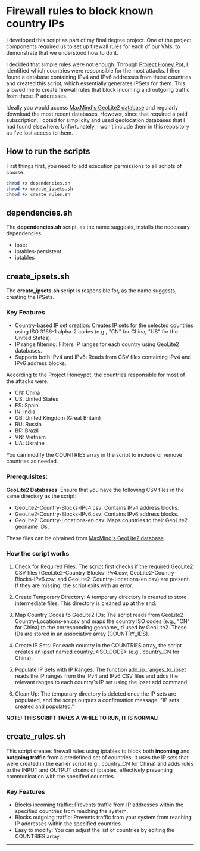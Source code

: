 
# Firewall rules to block known country IPs

I developed this script as part of my final degree project. One of the project components required us to set up firewall rules for each of our VMs, to demonstrate that we understood how to do it. 

I decided that simple rules were not enough. Through [Project Honey Pot](https://www.projecthoneypot.org), I identified which countries were responsible for the most attacks. I then found a database containing IPv4 and IPv6 addresses from these countries and created this script, which essentially generates IPSets for them. This allowed me to create firewall rules that block incoming and outgoing traffic from these IP addresses.

Ideally you would access [MaxMind's GeoLite2 database](https://www.maxmind.com/en/geoip-api-web-services?gad_source=1&gclid=Cj0KCQjwsJO4BhDoARIsADDv4vA3BoUMoVjSvqdISqbFYa6AbnOgwnAS2N39l8JGjReF90jN6uhP6tcaAld_EALw_wcB) and regularly download the most recent databases. However, since that required a paid subscription, I opted for simplicity and used geolocation databases that I had found elsewhere. Unfortunately, I won’t include them in this repository as I've lost access to them. 

## How to run the scripts

First things first, you need to add execution permissions to all scripts of course:


```bash
chmod +x dependencies.sh
chmod +x create_ipsets.sh
chmod +x create_rules.sh
```


## dependencies.sh

The **dependencies.sh** script, as the name suggests, installs the necessary dependencies: 

- ipset
- iptables-persistent
- iptables

## create_ipsets.sh

The **create_ipsets.sh** script is responsible for, as the name suggests, creating the IPSets. 

### Key Features
- Country-based IP set creation: Creates IP sets for the selected countries using ISO 3166-1 alpha-2 codes (e.g., "CN" for China, "US" for the United States).
- IP range filtering: Filters IP ranges for each country using GeoLite2 databases.
- Supports both IPv4 and IPv6: Reads from CSV files containing IPv4 and IPv6 address blocks.

According to the Project Honeypot, the countries responsible for most of the attacks were: 

- CN: China
- US: United States
- ES: Spain
- IN: India
- GB: United Kingdom (Great Britain)
- RU: Russia
- BR: Brazil
- VN: Vietnam
- UA: Ukraine

You can modify the COUNTRIES array in the script to include or remove countries as needed.

### Prerequisites:

 **GeoLite2 Databases**: Ensure that you have the following CSV files in the same directory as the script:

- GeoLite2-Country-Blocks-IPv4.csv: Contains IPv4 address blocks.
- GeoLite2-Country-Blocks-IPv6.csv: Contains IPv6 address blocks.
- GeoLite2-Country-Locations-en.csv: Maps countries to their GeoLite2 geoname IDs.

These files can be obtained from [MaxMind's GeoLite2 database](https://www.maxmind.com/en/geoip-api-web-services?gad_source=1&gclid=Cj0KCQjwsJO4BhDoARIsADDv4vA3BoUMoVjSvqdISqbFYa6AbnOgwnAS2N39l8JGjReF90jN6uhP6tcaAld_EALw_wcB).

### How the script works

1. Check for Required Files:
The script first checks if the required GeoLite2 CSV files (GeoLite2-Country-Blocks-IPv4.csv, GeoLite2-Country-Blocks-IPv6.csv, and GeoLite2-Country-Locations-en.csv) are present. If they are missing, the script exits with an error.

2. Create Temporary Directory:
A temporary directory is created to store intermediate files. This directory is cleaned up at the end.

3. Map Country Codes to GeoLite2 IDs:
The script reads from GeoLite2-Country-Locations-en.csv and maps the country ISO codes (e.g., "CN" for China) to the corresponding geoname_id used by GeoLite2. These IDs are stored in an associative array (COUNTRY_IDS).

4. Create IP Sets:
For each country in the COUNTRIES array, the script creates an ipset named country_<ISO_CODE> (e.g., country_CN for China).

5. Populate IP Sets with IP Ranges:
The function add_ip_ranges_to_ipset reads the IP ranges from the IPv4 and IPv6 CSV files and adds the relevant ranges to each country's IP set using the ipset add command.

6. Clean Up:
The temporary directory is deleted once the IP sets are populated, and the script outputs a confirmation message: "IP sets created and populated."

**NOTE: THIS SCRIPT TAKES A WHILE TO RUN, IT IS NORMAL!**

## create_rules.sh

This script creates firewall rules using iptables to block both **incoming** and **outgoing traffic** from a predefined set of countries. It uses the IP sets that were created in the earlier script (e.g., country_CN for China) and adds rules to the INPUT and OUTPUT chains of iptables, effectively preventing communication with the specified countries.

### Key Features

- Blocks incoming traffic: Prevents traffic from IP addresses within the specified countries from reaching the system.
- Blocks outgoing traffic: Prevents traffic from your system from reaching IP addresses within the specified countries.
- Easy to modify: You can adjust the list of countries by editing the COUNTRIES array.


--- 

